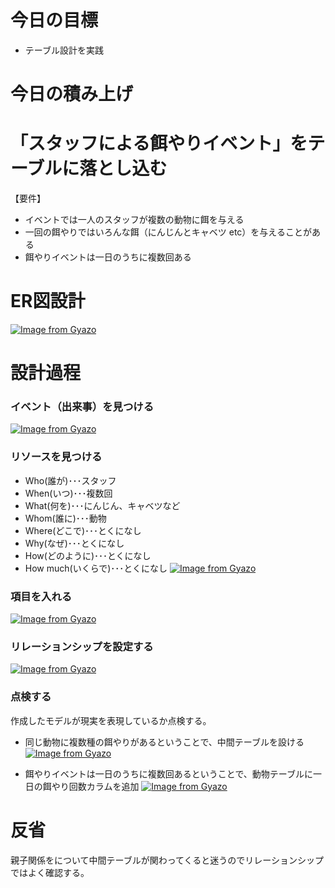 # 今日の目標

- テーブル設計を実践

# 今日の積み上げ

# 「スタッフによる餌やりイベント」をテーブルに落とし込む
【要件】
- イベントでは一人のスタッフが複数の動物に餌を与える
- 一回の餌やりではいろんな餌（にんじんとキャベツ etc）を与えることがある
- 餌やりイベントは一日のうちに複数回ある

# ER図設計
[![Image from Gyazo](https://i.gyazo.com/5717d82414e54c5283f46b7285d89351.png)](https://gyazo.com/5717d82414e54c5283f46b7285d89351)

# 設計過程

### イベント（出来事）を見つける
[![Image from Gyazo](https://i.gyazo.com/804e875b86f5ebc580cc775e06d3e81f.png)](https://gyazo.com/804e875b86f5ebc580cc775e06d3e81f)

### リソースを見つける
- Who(誰が)･･･スタッフ
- When(いつ)･･･複数回
- What(何を)･･･にんじん、キャベツなど
- Whom(誰に)･･･動物
- Where(どこで)･･･とくになし
- Why(なぜ)･･･とくになし
- How(どのように)･･･とくになし
- How much(いくらで)･･･とくになし
  [![Image from Gyazo](https://i.gyazo.com/56ec6185d999761d4c2b48825ed3d250.png)](https://gyazo.com/56ec6185d999761d4c2b48825ed3d250)

### 項目を入れる
[![Image from Gyazo](https://i.gyazo.com/23cd4a1cfbd2fd3768c38128417fac08.png)](https://gyazo.com/23cd4a1cfbd2fd3768c38128417fac08)

### リレーションシップを設定する
[![Image from Gyazo](https://i.gyazo.com/90b32b536577cca88aff800934b5b08b.png)](https://gyazo.com/90b32b536577cca88aff800934b5b08b)

### 点検する
作成したモデルが現実を表現しているか点検する。

- 同じ動物に複数種の餌やりがあるということで、中間テーブルを設ける
  [![Image from Gyazo](https://i.gyazo.com/85881640f9faca9851cb1bb847ae9cd9.png)](https://gyazo.com/85881640f9faca9851cb1bb847ae9cd9)

- 餌やりイベントは一日のうちに複数回あるということで、動物テーブルに一日の餌やり回数カラムを追加
  [![Image from Gyazo](https://i.gyazo.com/5717d82414e54c5283f46b7285d89351.png)](https://gyazo.com/5717d82414e54c5283f46b7285d89351)

# 反省

親子関係をについて中間テーブルが関わってくると迷うのでリレーションシップではよく確認する。